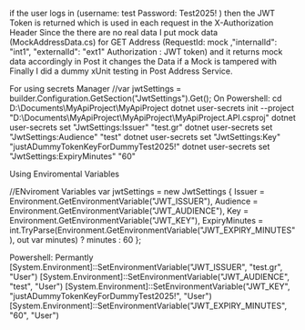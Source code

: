 if the user logs in (username: test Password: Test2025! ) 
then the JWT Token is returned which is used in each request in the X-Authorization Header
Since the there are no real data 
I put mock data (MockAddressData.cs)  for GET Address (RequestId: mock ,"internalId": "int1",
"externalId": "ext1" Authorization : JWT token) and it returns mock data accordingly in Post it changes the Data if a Mock is tampered with
Finally I did a dummy xUnit testing in Post Address Service.

For using secrets Manager
//var jwtSettings = builder.Configuration.GetSection("JwtSettings").Get<JwtSettings>();
On Powershell:
cd D:\Documents\MyApiProject\MyApiProject 
dotnet user-secrets init --project "D:\Documents\MyApiProject\MyApiProject\MyApiProject.API.csproj"
dotnet user-secrets set "JwtSettings:Issuer" "test.gr" 
dotnet user-secrets set "JwtSettings:Audience" "test"
dotnet user-secrets set "JwtSettings:Key" "justADummyTokenKeyForDummyTest2025!" 
dotnet user-secrets set "JwtSettings:ExpiryMinutes" "60"

Using Enviromental Variables

//ENviroment Variables
var jwtSettings = new JwtSettings
{
    Issuer = Environment.GetEnvironmentVariable("JWT_ISSUER"),
    Audience = Environment.GetEnvironmentVariable("JWT_AUDIENCE"),
    Key = Environment.GetEnvironmentVariable("JWT_KEY"),
    ExpiryMinutes = int.TryParse(Environment.GetEnvironmentVariable("JWT_EXPIRY_MINUTES"), out var minutes) ? minutes : 60
};

Powershell:
Permantly
[System.Environment]::SetEnvironmentVariable("JWT_ISSUER", "test.gr", "User")
[System.Environment]::SetEnvironmentVariable("JWT_AUDIENCE", "test", "User")
[System.Environment]::SetEnvironmentVariable("JWT_KEY", "justADummyTokenKeyForDummyTest2025!", "User")
[System.Environment]::SetEnvironmentVariable("JWT_EXPIRY_MINUTES", "60", "User")
